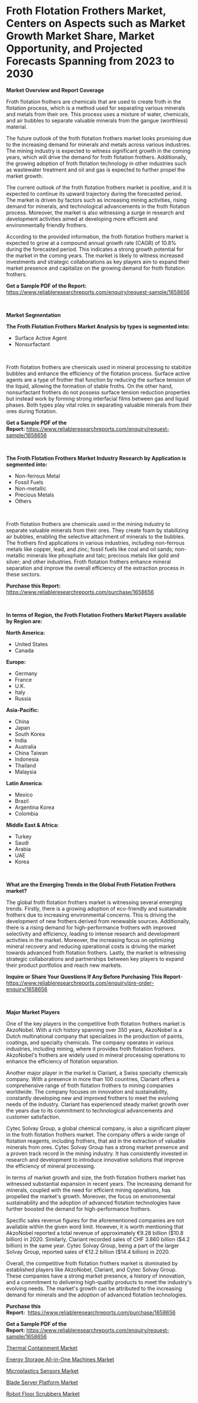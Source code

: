 <p><h1>Froth Flotation Frothers Market, Centers on Aspects such as Market Growth Market Share, Market Opportunity, and Projected Forecasts Spanning from 2023 to 2030</h1></p><p><strong>Market Overview and Report Coverage</strong></p>
<p><p>Froth flotation frothers are chemicals that are used to create froth in the flotation process, which is a method used for separating various minerals and metals from their ore. This process uses a mixture of water, chemicals, and air bubbles to separate valuable minerals from the gangue (worthless) material.</p><p>The future outlook of the froth flotation frothers market looks promising due to the increasing demand for minerals and metals across various industries. The mining industry is expected to witness significant growth in the coming years, which will drive the demand for froth flotation frothers. Additionally, the growing adoption of froth flotation technology in other industries such as wastewater treatment and oil and gas is expected to further propel the market growth.</p><p>The current outlook of the froth flotation frothers market is positive, and it is expected to continue its upward trajectory during the forecasted period. The market is driven by factors such as increasing mining activities, rising demand for minerals, and technological advancements in the froth flotation process. Moreover, the market is also witnessing a surge in research and development activities aimed at developing more efficient and environmentally friendly frothers.</p><p>According to the provided information, the froth flotation frothers market is expected to grow at a compound annual growth rate (CAGR) of 10.8% during the forecasted period. This indicates a strong growth potential for the market in the coming years. The market is likely to witness increased investments and strategic collaborations as key players aim to expand their market presence and capitalize on the growing demand for froth flotation frothers.</p></p>
<p><strong>Get a Sample PDF of the Report:</strong> <a href="https://www.reliableresearchreports.com/enquiry/request-sample/1658656">https://www.reliableresearchreports.com/enquiry/request-sample/1658656</a></p>
<p>&nbsp;</p>
<p><strong>Market Segmentation</strong></p>
<p><strong>The Froth Flotation Frothers Market Analysis by types is segmented into:</strong></p>
<p><ul><li>Surface Active Agent</li><li>Nonsurfactant</li></ul></p>
<p>&nbsp;</p>
<p><p>Froth flotation frothers are chemicals used in mineral processing to stabilize bubbles and enhance the efficiency of the flotation process. Surface active agents are a type of frother that function by reducing the surface tension of the liquid, allowing the formation of stable froths. On the other hand, nonsurfactant frothers do not possess surface tension reduction properties but instead work by forming strong interfacial films between gas and liquid phases. Both types play vital roles in separating valuable minerals from their ores during flotation.</p></p>
<p><strong>Get a Sample PDF of the Report:</strong>&nbsp;<a href="https://www.reliableresearchreports.com/enquiry/request-sample/1658656">https://www.reliableresearchreports.com/enquiry/request-sample/1658656</a></p>
<p>&nbsp;</p>
<p><strong>The Froth Flotation Frothers Market Industry Research by Application is segmented into:</strong></p>
<p><ul><li>Non-ferrous Metal</li><li>Fossil Fuels</li><li>Non-metallic</li><li>Precious Metals</li><li>Others</li></ul></p>
<p>&nbsp;</p>
<p><p>Froth flotation frothers are chemicals used in the mining industry to separate valuable minerals from their ores. They create foam by stabilizing air bubbles, enabling the selective attachment of minerals to the bubbles. The frothers find applications in various industries, including non-ferrous metals like copper, lead, and zinc; fossil fuels like coal and oil sands; non-metallic minerals like phosphate and talc; precious metals like gold and silver; and other industries. Froth flotation frothers enhance mineral separation and improve the overall efficiency of the extraction process in these sectors.</p></p>
<p><strong>Purchase this Report:</strong>&nbsp; <a href="https://www.reliableresearchreports.com/purchase/1658656">https://www.reliableresearchreports.com/purchase/1658656</a></p>
<p>&nbsp;</p>
<p><strong>In terms of Region, the Froth Flotation Frothers Market Players available by Region are:</strong></p>
<p>
    <p> <strong> North America: </strong>
        <ul>
            <li>United States</li>
            <li>Canada</li>
        </ul>
        </p> 
    <p> <strong> Europe: </strong>
        <ul>
            <li>Germany</li>
            <li>France</li>
            <li>U.K.</li>
            <li>Italy</li>
            <li>Russia</li>
        </ul>
        </p> 
    <p> <strong> Asia-Pacific: </strong>
        <ul>
            <li>China</li>
            <li>Japan</li>
            <li>South Korea</li>
            <li>India</li>
            <li>Australia</li>
            <li>China Taiwan</li>
            <li>Indonesia</li>
            <li>Thailand</li>
            <li>Malaysia</li>
        </ul>
        </p> 
    <p> <strong> Latin America: </strong>
        <ul>
            <li>Mexico</li>
            <li>Brazil</li>
            <li>Argentina Korea</li>
            <li>Colombia</li>
        </ul>
        </p> 
    <p> <strong> Middle East & Africa: </strong>
        <ul>
            <li>Turkey</li>
            <li>Saudi</li>
            <li>Arabia</li>
            <li>UAE</li>
            <li>Korea</li>
        </ul>
    </p>
    </p>
<p>&nbsp;</p>
<p><strong>What are the Emerging Trends in the Global Froth Flotation Frothers market?</strong></p>
<p><p>The global froth flotation frothers market is witnessing several emerging trends. Firstly, there is a growing adoption of eco-friendly and sustainable frothers due to increasing environmental concerns. This is driving the development of new frothers derived from renewable sources. Additionally, there is a rising demand for high-performance frothers with improved selectivity and efficiency, leading to intense research and development activities in the market. Moreover, the increasing focus on optimizing mineral recovery and reducing operational costs is driving the market towards advanced froth flotation frothers. Lastly, the market is witnessing strategic collaborations and partnerships between key players to expand their product portfolios and reach new markets.</p></p>
<p><strong>Inquire or Share Your Questions If Any Before Purchasing This Report</strong>- <a href="https://www.reliableresearchreports.com/enquiry/pre-order-enquiry/1658656">https://www.reliableresearchreports.com/enquiry/pre-order-enquiry/1658656</a></p>
<p>&nbsp;</p>
<p><strong>Major Market Players</strong></p>
<p><p>One of the key players in the competitive froth flotation frothers market is AkzoNobel. With a rich history spanning over 350 years, AkzoNobel is a Dutch multinational company that specializes in the production of paints, coatings, and specialty chemicals. The company operates in various industries, including mining, where it provides froth flotation frothers. AkzoNobel's frothers are widely used in mineral processing operations to enhance the efficiency of flotation separation.</p><p>Another major player in the market is Clariant, a Swiss specialty chemicals company. With a presence in more than 100 countries, Clariant offers a comprehensive range of froth flotation frothers to mining companies worldwide. The company focuses on innovation and sustainability, constantly developing new and improved frothers to meet the evolving needs of the industry. Clariant has experienced steady market growth over the years due to its commitment to technological advancements and customer satisfaction.</p><p>Cytec Solvay Group, a global chemical company, is also a significant player in the froth flotation frothers market. The company offers a wide range of flotation reagents, including frothers, that aid in the extraction of valuable minerals from ores. Cytec Solvay Group has a strong market presence and a proven track record in the mining industry. It has consistently invested in research and development to introduce innovative solutions that improve the efficiency of mineral processing.</p><p>In terms of market growth and size, the froth flotation frothers market has witnessed substantial expansion in recent years. The increasing demand for minerals, coupled with the need for efficient mining operations, has propelled the market's growth. Moreover, the focus on environmental sustainability and the adoption of advanced flotation technologies have further boosted the demand for high-performance frothers.</p><p>Specific sales revenue figures for the aforementioned companies are not available within the given word limit. However, it is worth mentioning that AkzoNobel reported a total revenue of approximately €9.28 billion ($10.8 billion) in 2020. Similarly, Clariant recorded sales of CHF 3.860 billion ($4.2 billion) in the same year. Cytec Solvay Group, being a part of the larger Solvay Group, reported sales of €12.2 billion ($14.4 billion) in 2020.</p><p>Overall, the competitive froth flotation frothers market is dominated by established players like AkzoNobel, Clariant, and Cytec Solvay Group. These companies have a strong market presence, a history of innovation, and a commitment to delivering high-quality products to meet the industry's evolving needs. The market's growth can be attributed to the increasing demand for minerals and the adoption of advanced flotation technologies.</p></p>
<p><strong>Purchase this Report:</strong>&nbsp;&nbsp;<a href="https://www.reliableresearchreports.com/purchase/1658656">https://www.reliableresearchreports.com/purchase/1658656</a></p>
<p></p>
<p><strong>Get a Sample PDF of the Report:</strong>&nbsp;<a href="https://www.reliableresearchreports.com/enquiry/request-sample/1658656">https://www.reliableresearchreports.com/enquiry/request-sample/1658656</a></p>
<p><p><a href="https://medium.com/@half.skull.am/thermal-containment-market-size-growth-forecast-2023-2030-006dca5ce971">Thermal Containment Market</a></p><p><a href="https://github.com/amae102299/Market-Research-Report-List-1/blob/main/energy-storage-all-in-one-machines-market.md">Energy Storage All-in-One Machines Market</a></p><p><a href="https://github.com/prosalinda88/Market-Research-Report-List-1/blob/main/microplastics-sensors-market.md">Microplastics Sensors Market</a></p><p><a href="https://medium.com/@hesterorn1944/blade-server-platform-nbsp-market-focuses-on-market-share-size-and-projected-forecast-till-2030-ebb04d6035fe">Blade Server Platform Market</a></p><p><a href="https://www.linkedin.com/pulse/robot-floor-scrubbers-market-size-2023-2030-global-oirnc/">Robot Floor Scrubbers Market</a></p></p>